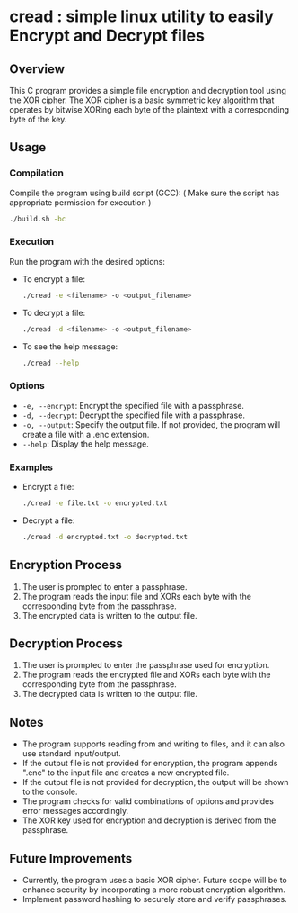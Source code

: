 # cread : simple linux utility to easily Encrypt and Decrypt files

## Overview

This C program provides a simple file encryption and decryption tool using the XOR cipher. The XOR cipher is a basic symmetric key algorithm that operates by bitwise XORing each byte of the plaintext with a corresponding byte of the key.

## Usage

### Compilation

Compile the program using build script (GCC):
( Make sure the script has appropriate permission for execution )

```bash
./build.sh -bc
```

### Execution

Run the program with the desired options:

- To encrypt a file:

  ```bash
  ./cread -e <filename> -o <output_filename>
  ```

- To decrypt a file:

  ```bash
  ./cread -d <filename> -o <output_filename>
  ```

- To see the help message:

  ```bash
  ./cread --help
  ```

### Options

- `-e, --encrypt`: Encrypt the specified file with a passphrase.
- `-d, --decrypt`: Decrypt the specified file with a passphrase.
- `-o, --output`: Specify the output file. If not provided, the program will create a file with a .enc extension.
- `--help`: Display the help message.

### Examples

- Encrypt a file:

  ```bash
  ./cread -e file.txt -o encrypted.txt
  ```

- Decrypt a file:

  ```bash
  ./cread -d encrypted.txt -o decrypted.txt
  ```

## Encryption Process

1. The user is prompted to enter a passphrase.
2. The program reads the input file and XORs each byte with the corresponding byte from the passphrase.
3. The encrypted data is written to the output file.

## Decryption Process

1. The user is prompted to enter the passphrase used for encryption.
2. The program reads the encrypted file and XORs each byte with the corresponding byte from the passphrase.
3. The decrypted data is written to the output file.

## Notes

- The program supports reading from and writing to files, and it can also use standard input/output.
- If the output file is not provided for encryption, the program appends ".enc" to the input file and creates a new encrypted file.
- If the output file is not provided for decryption, the output will be shown to the console.
- The program checks for valid combinations of options and provides error messages accordingly.
- The XOR key used for encryption and decryption is derived from the passphrase.

## Future Improvements

- Currently, the program uses a basic XOR cipher. Future scope will be to enhance security by incorporating a more robust encryption algorithm.
- Implement password hashing to securely store and verify passphrases.
